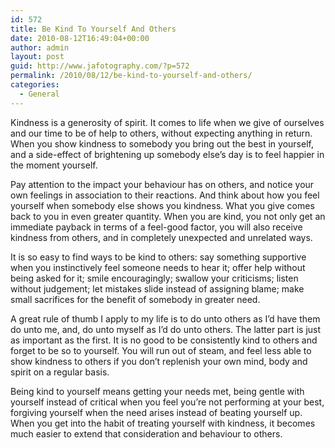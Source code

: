 ```yaml
---
id: 572
title: Be Kind To Yourself And Others
date: 2010-08-12T16:49:04+00:00
author: admin
layout: post
guid: http://www.jafotography.com/?p=572
permalink: /2010/08/12/be-kind-to-yourself-and-others/
categories:
  - General
---
```

Kindness is a generosity of spirit. It comes to life when we give of ourselves and our time to be of help to others, without expecting anything in return. When you show kindness to somebody you bring out the best in yourself, and a side-effect of brightening up somebody else’s day is to feel happier in the moment yourself.

Pay attention to the impact your behaviour has on others, and notice your own feelings in association to their reactions. And think about how you feel yourself when somebody else shows you kindness. What you give comes back to you in even greater quantity. When you are kind, you not only get an immediate payback in terms of a feel-good factor, you will also receive kindness from others, and in completely unexpected and unrelated ways.

It is so easy to find ways to be kind to others: say something supportive when you instinctively feel someone needs to hear it; offer help without being asked for it; smile encouragingly; swallow your criticisms; listen without judgement; let mistakes slide instead of assigning blame; make small sacrifices for the benefit of somebody in greater need.

A great rule of thumb I apply to my life is to do unto others as I’d have them do unto me, and, do unto myself as I’d do unto others. The latter part is just as important as the first. It is no good to be consistently kind to others and forget to be so to yourself. You will run out of steam, and feel less able to show kindness to others if you don’t replenish your own mind, body and spirit on a regular basis.

Being kind to yourself means getting your needs met, being gentle with yourself instead of critical when you feel you’re not performing at your best, forgiving yourself when the need arises instead of beating yourself up. When you get into the habit of treating yourself with kindness, it becomes much easier to extend that consideration and behaviour to others.